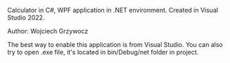 Calculator in C#, WPF application in .NET environment. Created in Visual Studio 2022.

Author: Wojciech Grzywocz

The best way to enable this application is from Visual Studio. You can also try to open .exe file, it's located in bin/Debug/net folder in project.
